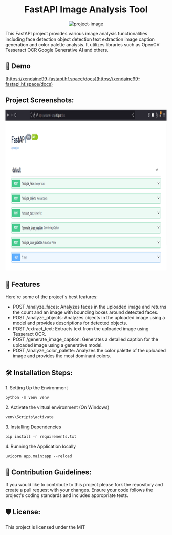 <h1 align="center" id="title">FastAPI Image Analysis Tool</h1>

<p align="center"><img src="https://socialify.git.ci/ChaiiShree/fastAPI/image?language=1&amp;name=1&amp;owner=1&amp;pattern=Solid&amp;theme=Dark" alt="project-image"></p>

<p id="description">This FastAPI project provides various image analysis functionalities including face detection object detection text extraction image caption generation and color palette analysis. It utilizes libraries such as OpenCV Tesseract OCR Google Generative AI and others.</p>

<h2>🚀 Demo</h2>

[https://xendaine99-fastapi.hf.space/docs](https://xendaine99-fastapi.hf.space/docs)

<h2>Project Screenshots:</h2>

<img src="url.png" alt="Image 1" width="800" height="500" style="display: inline-block; margin-right: 20px;">

 
<h2>🧐 Features</h2>

Here're some of the project's best features:

*   POST /analyze\_faces: Analyzes faces in the uploaded image and returns the count and an image with bounding boxes around detected faces.
*   POST /analyze\_objects: Analyzes objects in the uploaded image using a model and provides descriptions for detected objects.
*   POST /extract\_text: Extracts text from the uploaded image using Tesseract OCR.
*   POST /generate\_image\_caption: Generates a detailed caption for the uploaded image using a generative model.
*   POST /analyze\_color\_palette: Analyzes the color palette of the uploaded image and provides the most dominant colors.

<h2>🛠️ Installation Steps:</h2>

<p>1. Setting Up the Environment</p>

```
python -m venv venv
```

<p>2. Activate the virtual environment (On Windows)</p>

```
venv\Scripts\activate
```

<p>3. Installing Dependencies</p>

```
pip install -r requirements.txt
```

<p>4. Running the Application locally</p>

```
uvicorn app.main:app --reload
```

<h2>🍰 Contribution Guidelines:</h2>

If you would like to contribute to this project please fork the repository and create a pull request with your changes. Ensure your code follows the project's coding standards and includes appropriate tests.

  
<h2>🛡️ License:</h2>

This project is licensed under the MIT
